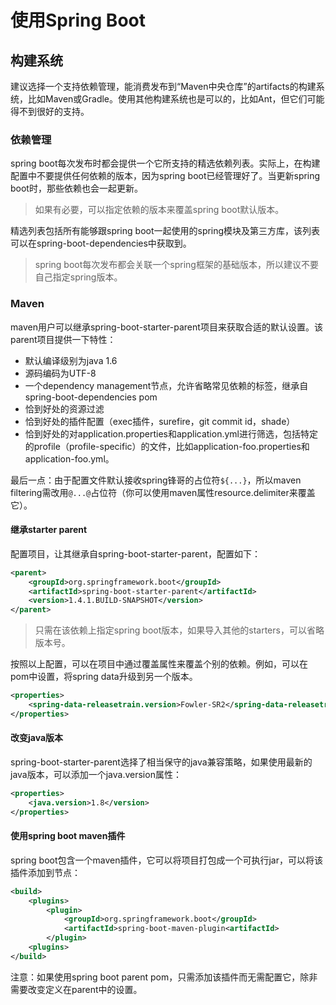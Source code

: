 # 使用Spring Boot

## 构建系统

建议选择一个支持依赖管理，能消费发布到“Maven中央仓库”的artifacts的构建系统，比如Maven或Gradle。使用其他构建系统也是可以的，比如Ant，但它们可能得不到很好的支持。

### 依赖管理

spring boot每次发布时都会提供一个它所支持的精选依赖列表。实际上，在构建配置中不要提供任何依赖的版本，因为spring boot已经管理好了。当更新spring boot时，那些依赖也会一起更新。

> 如果有必要，可以指定依赖的版本来覆盖spring boot默认版本。

精选列表包括所有能够跟spring boot一起使用的spring模块及第三方库，该列表可以在spring-boot-dependencies中获取到。

>spring boot每次发布都会关联一个spring框架的基础版本，所以建议不要自己指定spring版本。

### Maven

maven用户可以继承spring-boot-starter-parent项目来获取合适的默认设置。该parent项目提供一下特性：

+ 默认编译级别为java 1.6
+ 源码编码为UTF-8
+ 一个dependency management节点，允许省略常见依赖的<version>标签，继承自spring-boot-dependencies pom
+ 恰到好处的资源过滤
+ 恰到好处的插件配置（exec插件，surefire，git commit id，shade）
+ 恰到好处的对application.properties和application.yml进行筛选，包括特定的profile（profile-specific）的文件，比如application-foo.properties和application-foo.yml。

最后一点：由于配置文件默认接收spring锋哥的占位符`${...}`，所以maven filtering需改用`@...@`占位符（你可以使用maven属性resource.delimiter来覆盖它）。

#### 继承starter parent

配置项目，让其继承自spring-boot-starter-parent，配置如下：

```xml
<parent>
    <groupId>org.springframework.boot</groupId>
    <artifactId>spring-boot-starter-parent</artifactId>
    <version>1.4.1.BUILD-SNAPSHOT</version>
</parent>
```

> 只需在该依赖上指定spring boot版本，如果导入其他的starters，可以省略版本号。

按照以上配置，可以在项目中通过覆盖属性来覆盖个别的依赖。例如，可以在pom中设置，将spring data升级到另一个版本。

```xml
<properties>
    <spring-data-releasetrain.version>Fowler-SR2</spring-data-releasetrain.version>
</properties>
```

#### 改变java版本

spring-boot-starter-parent选择了相当保守的java兼容策略，如果使用最新的java版本，可以添加一个java.version属性：

```xml
<properties>
    <java.version>1.8</version>
</properties>
```

#### 使用spring boot maven插件

spring boot包含一个maven插件，它可以将项目打包成一个可执行jar，可以将该插件添加到<plugin>节点：

```xml
<build>
    <plugins>
        <plugin>
            <groupId>org.springframework.boot</groupId>
            <artifactId>spring-boot-maven-plugin<artifactId>
        </plugin>
    <plugins>
</build>
```

注意：如果使用spring boot parent pom，只需添加该插件而无需配置它，除非需要改变定义在parent中的设置。

